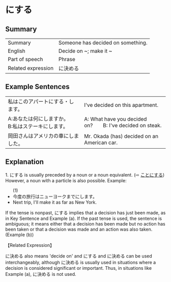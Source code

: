 # にする

## Summary

<table><tr>   <td>Summary</td>   <td>Someone has decided on something.</td></tr><tr>   <td>English</td>   <td>Decide on ~; make it ~</td></tr><tr>   <td>Part of speech</td>   <td>Phrase</td></tr><tr>   <td>Related expression</td>   <td>に決める</td></tr></table>

## Example Sentences

<table><tr>   <td>私はこのアパートにする・します。</td>   <td>I've decided on this apartment.</td></tr><tr>   <td>A:あなたは何にしますか。  B:私はステーキにします。</td>   <td>A: What have you decided on?&emsp;&emsp;B: I've decided on steak.</td></tr><tr>   <td>岡田さんはアメリカの車にしました。</td>   <td>Mr. Okada (has) decided on an American car.</td></tr></table>

## Explanation

<p>1. <span class="cloze">にする</span> is usually preceded by a noun or a noun equivalent. (⇨ <a href="#㊦ ことにする">ことにする</a>) However, a noun with a particle is also possible. Example:</p>  <ul>(1) <li>今度の旅行はニューヨークまでにします。</li> <li>Next trip, I'll make it as far as New York.</li> </ul>  <p>If the tense is nonpast, <span class="cloze">にする</span> implies that a decision has just been made, as in Key Sentence and Example (a). If the past tense is used, the sentence is ambiguous; it means either that a decision has been made but no action has been taken or that a decision was made and an action was also taken. (Example (b))</p>  <p>【Related Expression】</p>  <p>に決める also means 'decide on' and <span class="cloze">にする</span> and に決める can be used interchangeably, although に決める is usually used in situations where a decision is considered significant or important. Thus, in situations like Example (a), に決める is not used.</p>

